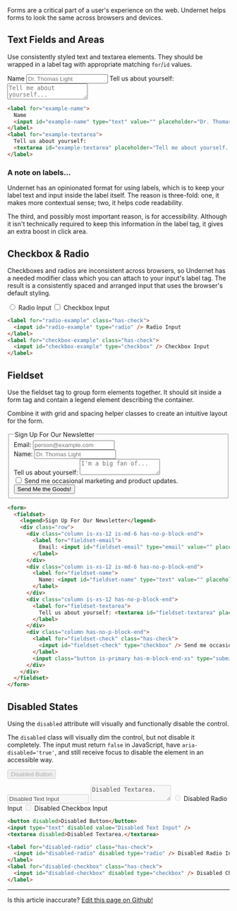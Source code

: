 Forms are a critical part of a user's experience on the web. Undernet helps forms to look the same across browsers and devices.

## Text Fields and Areas

Use consistently styled text and textarea elements. They should be wrapped in a label tag with appropriate matching `for`/`id` values.

<label for="example-name-1">
  Name
  <input id="example-name-1" type="text" value="" placeholder="Dr. Thomas Light" />
</label>
<label for="fieldset-textarea-1">
  Tell us about yourself:
  <textarea id="fieldset-textarea-1" placeholder="Tell me about yourself..."></textarea>
</label>

```html
<label for="example-name">
  Name
  <input id="example-name" type="text" value="" placeholder="Dr. Thomas Light" />
</label>
<label for="example-textarea">
  Tell us about yourself:
  <textarea id="example-textarea" placeholder="Tell me about yourself..."></textarea>
</label>
```

### A note on labels...

Undernet has an opinionated format for using labels, which is to keep your label text and input inside the label itself. The reason is three-fold: one, it makes more contextual sense; two, it helps code readability.

The third, and possibly most important reason, is for accessibility. Although it isn't technically required to keep this information in the label tag, it gives an extra boost in click area.

## Checkbox & Radio

Checkboxes and radios are inconsistent across browsers, so Undernet has a needed modifier class which you can attach to your input's label tag. The result is a consistently spaced and arranged input that uses the browser's default styling.

<label for="radio-example" class="has-check">
  <input id="radio-example" type="radio" /> Radio Input
</label>
<label for="checkbox-example" class="has-check">
  <input id="checkbox-example" type="checkbox" /> Checkbox Input
</label>

```html
<label for="radio-example" class="has-check">
  <input id="radio-example" type="radio" /> Radio Input
</label>
<label for="checkbox-example" class="has-check">
  <input id="checkbox-example" type="checkbox" /> Checkbox Input
</label>
```

## Fieldset

Use the fieldset tag to group form elements together. It should sit inside a form tag and contain a legend element describing the container. 

Combine it with grid and spacing helper classes to create an intuitive layout for the form.

<form>
  <fieldset>
    <legend>Sign Up For Our Newsletter</legend>
    <div class="row">
      <div class="column is-xs-12 is-md-6 has-no-p-block-end">
        <label for="fieldset-email">
          Email: <input id="fieldset-email" type="email" value="" placeholder="person@example.com" />
        </label>
      </div>
      <div class="column is-xs-12 is-md-6 has-no-p-block-end">
        <label for="fieldset-name">
          Name: <input id="fieldset-name" type="text" value="" placeholder="Dr. Thomas Light" />
        </label>
      </div>
      <div class="column is-xs-12 has-no-p-block-end">
        <label for="fieldset-textarea">
          Tell us about yourself: <textarea id="fieldset-textarea" placeholder="I'm a big fan of..."></textarea>
        </label>
      </div>
      <div class="column has-no-p-block-end">
        <label for="fieldset-check" class="has-check">
          <input id="fieldset-check" type="checkbox" /> Send me occasional marketing and product updates.
        </label>
        <input class="button is-primary has-m-block-end-xs" type="submit" value="Send Me the Goods!" />
      </div>
    </div>
  </fieldset>
</form>

```html
<form>
  <fieldset>
    <legend>Sign Up For Our Newsletter</legend>
    <div class="row">
      <div class="column is-xs-12 is-md-6 has-no-p-block-end">
        <label for="fieldset-email">
          Email: <input id="fieldset-email" type="email" value="" placeholder="person@example.com" />
        </label>
      </div>
      <div class="column is-xs-12 is-md-6 has-no-p-block-end">
        <label for="fieldset-name">
          Name: <input id="fieldset-name" type="text" value="" placeholder="Dr. Thomas Light" />
        </label>
      </div>
      <div class="column is-xs-12 has-no-p-block-end">
        <label for="fieldset-textarea">
          Tell us about yourself: <textarea id="fieldset-textarea" placeholder="I'm a big fan of..."></textarea>
        </label>
      </div>
      <div class="column has-no-p-block-end">
        <label for="fieldset-check" class="has-check">
          <input id="fieldset-check" type="checkbox" /> Send me occasional marketing and product updates.
        </label>
        <input class="button is-primary has-m-block-end-xs" type="submit" value="Send Me the Goods!" />
      </div>
    </div>
  </fieldset>
</form>
```

## Disabled States

Using the `disabled` attribute will visually and functionally disable the control.

The `disabled` class will visually dim the control, but not disable it completely. The input must return `false` in JavaScript, have `aria-disabled='true'`, and still receive focus to disable the element in an accessible way.

<button disabled class="has-no-m-block-end">Disabled Button</button>

<input type="text" disabled value="Disabled Text Input" />

<textarea disabled>Disabled Textarea.</textarea>

<label for="disabled-radio" class="has-check">
  <input id="disabled-radio" disabled type="radio" /> Disabled Radio Input
</label>
<label for="disabled-checkbox" class="has-check">
  <input id="disabled-checkbox" disabled type="checkbox" /> Disabled Checkbox Input
</label>

```html
<button disabled>Disabled Button</button>
<input type="text" disabled value="Disabled Text Input" />
<textarea disabled>Disabled Textarea.</textarea>

<label for="disabled-radio" class="has-check">
  <input id="disabled-radio" disabled type="radio" /> Disabled Radio Input
</label>
<label for="disabled-checkbox" class="has-check">
  <input id="disabled-checkbox" disabled type="checkbox" /> Disabled Checkbox Input
</label>
```

---
<p class="has-text-end">Is this article inaccurate? <a href="https://github.com/geotrev/undernet/tree/master/app/docs/forms.md">Edit this page on Github!</a></p>
